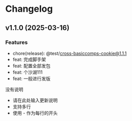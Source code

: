 # Changelog

## v1.1.0 (2025-03-16)

### Features

- chore(release): @test/cross-basiccomps-cookie@1.1.1
- feat: 完成脚手架
- feat: 配置全部发包
- feat: 个沙湖111
- feat: 一般进行发版

没有说明
- 请在此处输入更新说明
- 支持多行
- 使用 - 作为每行的开头

